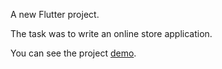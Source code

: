 A new Flutter project.

The task was to write an online store application.

You can see the project [demo](https://github.com/Cholicer/whatever/blob/main/greenwork-demo.mp4).
